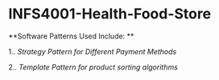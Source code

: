 # INFS4001-Health-Food-Store

**Software Patterns Used Include: **

1.. *Strategy Pattern for Different Payment Methods*

2.. *Template Pattern for product sorting algorithms*
